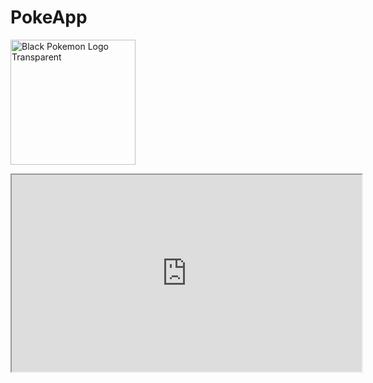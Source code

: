 # PokeApp
<a href="https://pokemonapp-dusky.vercel.app/" title="Image from freepnglogos.com"><img src="https://www.freepnglogos.com/uploads/black-pokemon-logo-transparent-27.png" width="200" alt="Black Pokemon Logo Transparent" /></a>


<iframe width="560" height="315" src='https://dbdiagram.io/embed/62f2c2f1c2d9cf52fa782d9b'> </iframe>
